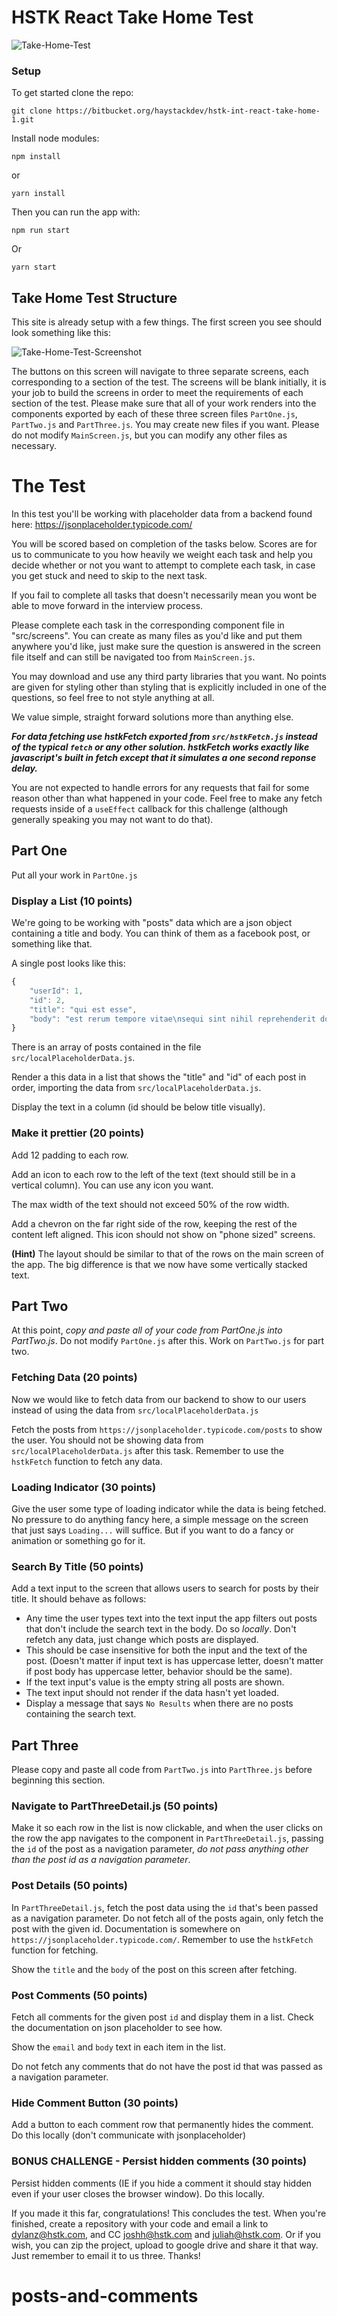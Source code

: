 # HSTK React Take Home Test

<img src="https://i.ibb.co/FDXWp44/Take-Home-Test.png" alt="Take-Home-Test" border="0" />

### Setup

To get started clone the repo:

```
git clone https://bitbucket.org/haystackdev/hstk-int-react-take-home-1.git
```

Install node modules:

```
npm install
```

or

```
yarn install
```

Then you can run the app with:

```
npm run start
```

Or

```
yarn start
```

## Take Home Test Structure

This site is already setup with a few things. The first screen you see should look something like this:

<img src="https://i.ibb.co/mSs2ykQ/Take-Home-Test-Screenshot.png" alt="Take-Home-Test-Screenshot" border="0" />

The buttons on this screen will navigate to three separate screens, each corresponding to a section of the test. The screens will be blank initially, it is your job to build the screens in order to meet the requirements of each section of the test. Please make sure that all of your work renders into the components exported by each of these three screen files `PartOne.js`, `PartTwo.js` and `PartThree.js`. You may create new files if you want. Please do not modify `MainScreen.js`, but you can modify any other files as necessary.

# The Test

In this test you'll be working with placeholder data from a backend found here: https://jsonplaceholder.typicode.com/

You will be scored based on completion of the tasks below. Scores are for us to communicate to you how heavily we weight each task and help you decide whether or not you want to attempt to complete each task, in case you get stuck and need to skip to the next task.

If you fail to complete all tasks that doesn't necessarily mean you wont be able to move forward in the interview process.

Please complete each task in the corresponding component file in "src/screens". You can create as many files as you'd like and put them anywhere you'd like, just make sure the question is answered in the screen file itself and can still be navigated too from `MainScreen.js`.

You may download and use any third party libraries that you want. No points are given for styling other than styling that is explicitly included in one of the questions, so feel free to not style anything at all.

We value simple, straight forward solutions more than anything else.

**_For data fetching use hstkFetch exported from `src/hstkFetch.js` instead of the typical `fetch` or any other solution. hstkFetch works exactly like javascript's built in fetch except that it simulates a one second reponse delay._**

You are not expected to handle errors for any requests that fail for some reason other than what happened in your code. Feel free to make any fetch requests inside of a `useEffect` callback for this challenge (although generally speaking you may not want to do that).

## Part One

Put all your work in `PartOne.js`

### Display a List (10 points)

We're going to be working with "posts" data which are a json object containing a title and body. You can think of them as a facebook post, or something like that.

A single post looks like this:

```js
{
    "userId": 1,
    "id": 2,
    "title": "qui est esse",
    "body": "est rerum tempore vitae\nsequi sint nihil reprehenderit dolor beatae ea dolores neque\nfugiat blanditiis voluptate porro vel nihil molestiae ut reiciendis\nqui aperiam non debitis possimus qui neque nisi nulla"
}
```

There is an array of posts contained in the file `src/localPlaceholderData.js`.

Render a this data in a list that shows the "title" and "id" of each post in order, importing the data from `src/localPlaceholderData.js`.

Display the text in a column (id should be below title visually).

### Make it prettier (20 points)

Add 12 padding to each row.

Add an icon to each row to the left of the text (text should still be in a vertical column). You can use any icon you want.

The max width of the text should not exceed 50% of the row width.

Add a chevron on the far right side of the row, keeping the rest of the content left aligned. This icon should not show on "phone sized" screens.

**(Hint)**
The layout should be similar to that of the rows on the main screen of the app. The big difference is that we now have some vertically stacked text.

## Part Two

At this point, _copy and paste all of your code from PartOne.js into PartTwo.js_. Do not modify `PartOne.js` after this. Work on `PartTwo.js` for part two.

### Fetching Data (20 points)

Now we would like to fetch data from our backend to show to our users instead of using the data from `src/localPlaceholderData.js`

Fetch the posts from `https://jsonplaceholder.typicode.com/posts` to show the user. You should not be showing data from `src/localPlaceholderData.js` after this task. Remember to use the `hstkFetch` function to fetch any data.

### Loading Indicator (30 points)

Give the user some type of loading indicator while the data is being fetched. No pressure to do anything fancy here, a simple message on the screen that just says `Loading...` will suffice. But if you want to do a fancy or animation or something go for it.

### Search By Title (50 points)

Add a text input to the screen that allows users to search for posts by their title. It should behave as follows:

- Any time the user types text into the text input the app filters out posts that don't include the search text in the body. Do so _locally_. Don't refetch any data, just change which posts are displayed.
- This should be case insensitive for both the input and the text of the post. (Doesn't matter if input text is has uppercase letter, doesn't matter if post body has uppercase letter, behavior should be the same).
- If the text input's value is the empty string all posts are shown.
- The text input should not render if the data hasn't yet loaded.
- Display a message that says `No Results` when there are no posts containing the search text.

## Part Three

Please copy and paste all code from `PartTwo.js` into `PartThree.js` before beginning this section.

### Navigate to PartThreeDetail.js (50 points)

Make it so each row in the list is now clickable, and when the user clicks on the row the app navigates to the component in `PartThreeDetail.js`, passing the `id` of the post as a navigation parameter, _do not pass anything other than the post id as a navigation parameter_.

### Post Details (50 points)

In `PartThreeDetail.js`, fetch the post data using the `id` that's been passed as a navigation parameter. Do not fetch all of the posts again, only fetch the post with the given id. Documentation is somewhere on `https://jsonplaceholder.typicode.com/`. Remember to use the `hstkFetch` function for fetching.

Show the `title` and the `body` of the post on this screen after fetching.

### Post Comments (50 points)

Fetch all comments for the given post `id` and display them in a list. Check the documentation on json placeholder to see how.

Show the `email` and `body` text in each item in the list.

Do not fetch any comments that do not have the post id that was passed as a navigation parameter.

### Hide Comment Button (30 points)

Add a button to each comment row that permanently hides the comment. Do this locally (don't communicate with jsonplaceholder)

### BONUS CHALLENGE - Persist hidden comments (30 points)

Persist hidden comments (IE if you hide a comment it should stay hidden even if your user closes the browser window). Do this locally.

If you made it this far, congratulations! This concludes the test. When you're finished, create a repository with your code and email a link to dylanz@hstk.com, and CC joshh@hstk.com and juliah@hstk.com. Or if you wish, you can zip the project, upload to google drive and share it that way. Just remember to email it to us three. Thanks!
# posts-and-comments
